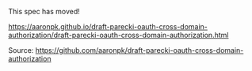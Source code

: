 This spec has moved!

https://aaronpk.github.io/draft-parecki-oauth-cross-domain-authorization/draft-parecki-oauth-cross-domain-authorization.html

Source: https://github.com/aaronpk/draft-parecki-oauth-cross-domain-authorization
